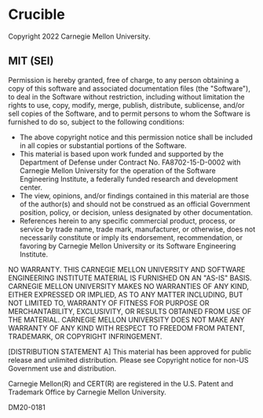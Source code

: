 # Crucible

Copyright 2022 Carnegie Mellon University.

## MIT (SEI)

Permission is hereby granted, free of charge, to any person obtaining a copy of this software and associated documentation files (the "Software"), to deal in the Software without restriction, including without limitation the rights to use, copy, modify, merge, publish, distribute, sublicense, and/or sell copies of the Software, and to permit persons to whom the Software is furnished to do so, subject to the following conditions:

- The above copyright notice and this permission notice shall be included in all copies or substantial portions of the Software.
- This material is based upon work funded and supported by the Department of Defense under Contract No. FA8702-15-D-0002 with Carnegie Mellon University for the operation of the Software Engineering Institute, a federally funded research and development center.
- The view, opinions, and/or findings contained in this material are those of the author(s) and should not be construed as an official Government position, policy, or decision, unless designated by other documentation.
- References herein to any specific commercial product, process, or service by trade name, trade mark, manufacturer, or otherwise, does not necessarily constitute or imply its endorsement, recommendation, or favoring by Carnegie Mellon University or its Software Engineering Institute.

NO WARRANTY. THIS CARNEGIE MELLON UNIVERSITY AND SOFTWARE ENGINEERING INSTITUTE MATERIAL IS FURNISHED ON AN "AS-IS" BASIS. CARNEGIE MELLON UNIVERSITY MAKES NO WARRANTIES OF ANY KIND, EITHER EXPRESSED OR IMPLIED, AS TO ANY MATTER INCLUDING, BUT NOT LIMITED TO, WARRANTY OF FITNESS FOR PURPOSE OR MERCHANTABILITY, EXCLUSIVITY, OR RESULTS OBTAINED FROM USE OF THE MATERIAL. CARNEGIE MELLON UNIVERSITY DOES NOT MAKE ANY WARRANTY OF ANY KIND WITH RESPECT TO FREEDOM FROM PATENT, TRADEMARK, OR COPYRIGHT INFRINGEMENT.

[DISTRIBUTION STATEMENT A] This material has been approved for public release and unlimited distribution. Please see Copyright notice for non-US Government use and distribution.

Carnegie Mellon(R) and CERT(R) are registered in the U.S. Patent and Trademark Office by Carnegie Mellon University.

DM20-0181